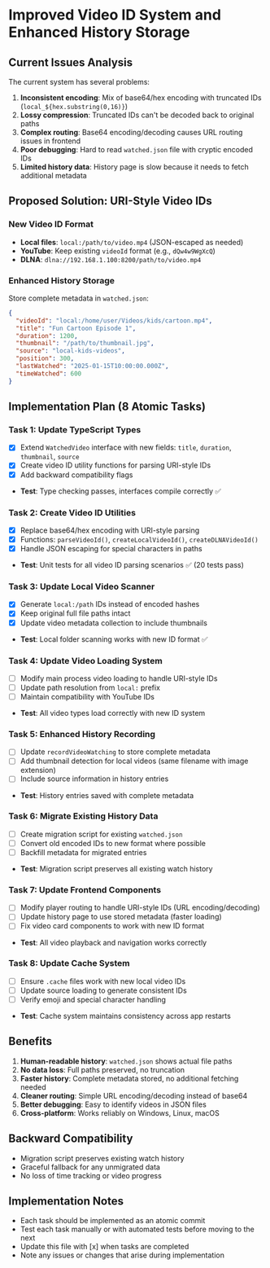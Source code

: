 # Improved Video ID System and Enhanced History Storage

## Current Issues Analysis
The current system has several problems:
1. **Inconsistent encoding**: Mix of base64/hex encoding with truncated IDs (`local_${hex.substring(0,16)}`)
2. **Lossy compression**: Truncated IDs can't be decoded back to original paths
3. **Complex routing**: Base64 encoding/decoding causes URL routing issues in frontend
4. **Poor debugging**: Hard to read `watched.json` file with cryptic encoded IDs
5. **Limited history data**: History page is slow because it needs to fetch additional metadata

## Proposed Solution: URI-Style Video IDs

### New Video ID Format
- **Local files**: `local:/path/to/video.mp4` (JSON-escaped as needed)
- **YouTube**: Keep existing `videoId` format (e.g., `dQw4w9WgXcQ`)
- **DLNA**: `dlna://192.168.1.100:8200/path/to/video.mp4`

### Enhanced History Storage
Store complete metadata in `watched.json`:
```json
{
  "videoId": "local:/home/user/Videos/kids/cartoon.mp4",
  "title": "Fun Cartoon Episode 1",
  "duration": 1200,
  "thumbnail": "/path/to/thumbnail.jpg",
  "source": "local-kids-videos",
  "position": 300,
  "lastWatched": "2025-01-15T10:00:00.000Z",
  "timeWatched": 600
}
```

## Implementation Plan (8 Atomic Tasks)

### Task 1: Update TypeScript Types
- [x] Extend `WatchedVideo` interface with new fields: `title`, `duration`, `thumbnail`, `source`
- [x] Create video ID utility functions for parsing URI-style IDs
- [x] Add backward compatibility flags
- **Test**: Type checking passes, interfaces compile correctly ✅

### Task 2: Create Video ID Utilities
- [x] Replace base64/hex encoding with URI-style parsing
- [x] Functions: `parseVideoId()`, `createLocalVideoId()`, `createDLNAVideoId()`
- [x] Handle JSON escaping for special characters in paths
- **Test**: Unit tests for all video ID parsing scenarios ✅ (20 tests pass)

### Task 3: Update Local Video Scanner
- [x] Generate `local:/path` IDs instead of encoded hashes
- [x] Keep original full file paths intact
- [x] Update video metadata collection to include thumbnails
- **Test**: Local folder scanning works with new ID format ✅

### Task 4: Update Video Loading System
- [ ] Modify main process video loading to handle URI-style IDs
- [ ] Update path resolution from `local:` prefix
- [ ] Maintain compatibility with YouTube IDs
- **Test**: All video types load correctly with new ID system

### Task 5: Enhanced History Recording
- [ ] Update `recordVideoWatching` to store complete metadata
- [ ] Add thumbnail detection for local videos (same filename with image extension)
- [ ] Include source information in history entries
- **Test**: History entries saved with complete metadata

### Task 6: Migrate Existing History Data
- [ ] Create migration script for existing `watched.json`
- [ ] Convert old encoded IDs to new format where possible
- [ ] Backfill metadata for migrated entries
- **Test**: Migration script preserves all existing watch history

### Task 7: Update Frontend Components
- [ ] Modify player routing to handle URI-style IDs (URL encoding/decoding)
- [ ] Update history page to use stored metadata (faster loading)
- [ ] Fix video card components to work with new ID format
- **Test**: All video playback and navigation works correctly

### Task 8: Update Cache System
- [ ] Ensure `.cache` files work with new local video IDs
- [ ] Update source loading to generate consistent IDs
- [ ] Verify emoji and special character handling
- **Test**: Cache system maintains consistency across app restarts

## Benefits
1. **Human-readable history**: `watched.json` shows actual file paths
2. **No data loss**: Full paths preserved, no truncation
3. **Faster history**: Complete metadata stored, no additional fetching needed
4. **Cleaner routing**: Simple URL encoding/decoding instead of base64
5. **Better debugging**: Easy to identify videos in JSON files
6. **Cross-platform**: Works reliably on Windows, Linux, macOS

## Backward Compatibility
- Migration script preserves existing watch history
- Graceful fallback for any unmigrated data
- No loss of time tracking or video progress

## Implementation Notes
- Each task should be implemented as an atomic commit
- Test each task manually or with automated tests before moving to the next
- Update this file with [x] when tasks are completed
- Note any issues or changes that arise during implementation